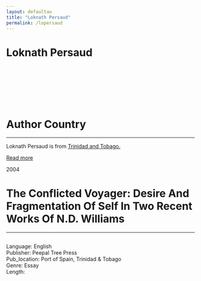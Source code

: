 ```yaml
---
layout: defaultau
title: "Loknath Persaud"
permalink: /lopersaud
---
```

<!-- partial:index.partial.html -->
<div class="content">
     <h1>Loknath Persaud</h1>
    <div class="quote">
        <div><img src="" class="logo"></div>
    </div>
    <div class="timeline">
        <div style="padding-bottom:100px;"></div>
        <div class="block">
             <div class="date right"><p class="right"></p></div>
            <div class="dot"></div>
            <div class="left first">
            <div class="author_country">
                <h1>Author Country</h1><hr>
          <div class="aclocation">  <p>Loknath Persaud is from <a href="http://localhost:4000/62"> Trinidad and Tobago.</a></p></div>
              <div class="acreadmore">  <a href="" target="_blank">Read more</a></div>
            </div>
            </div>
        <div class="block">
            <div class="date left"><p class="left">2004</p></div>
            <div class="dot"></div>
            <div class="right">
                <h1>The Conflicted Voyager: Desire And Fragmentation Of Self In Two Recent Works Of N.D. Williams</h1><hr>
                <p><img src=""></p>
                <p>
                Language: English<br/>
                Publisher: Peepal Tree Press<br/>
                Pub_location: Port of Spain, Trinidad & Tobago<br/>
                Genre: Essay<br/>
                Length:  <br/>                   </p>
            </div>
        </div>
